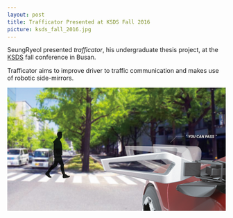 ```yaml
---
layout: post
title: Trafficator Presented at KSDS Fall 2016
picture: ksds_fall_2016.jpg
---
```


SeungRyeol presented *trafficator*, his undergraduate thesis project, at the [KSDS](http://www.design-science.or.kr/eng_index.asp) fall conference in Busan.

Trafficator aims to improve driver to traffic communication and makes use of robotic side-mirrors.

![Trafficator is an animating side-mirror that conveys gestures car drivers make to pedestrians and other traffic participants](/news/img/trafficator.jpg)
